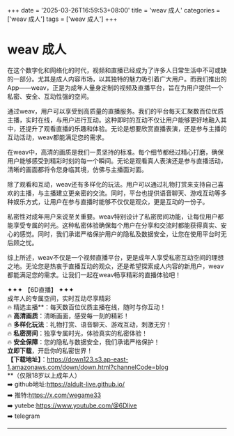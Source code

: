 +++
date = '2025-03-26T16:59:53+08:00'
title = 'weav 成人'
categories = ['weav 成人']
tags = ['weav 成人']
+++

# weav 成人

在这个数字化和网络化的时代，视频和直播已经成为了许多人日常生活中不可或缺的一部分。尤其是成人内容市场，以其独特的魅力吸引着广大用户。而我们推出的App——weav，正是为成年人量身定制的视频及直播平台，旨在为用户提供一个私密、安全、互动性强的空间。

通过weav，用户可以享受到高质量的直播服务。我们的平台每天汇聚数百位优质主播，实时在线，与用户进行互动。这种即时的互动不仅让用户能够更好地融入其中，还提升了观看直播的乐趣和体验。无论是想要欣赏直播表演，还是参与主播的互动活动，weav都能满足您的需求。

在weav中，高清的画质是我们一贯坚持的标准。每个细节都经过精心打磨，确保用户能够感受到精彩时刻的每一个瞬间。无论是观看真人表演还是参与直播活动，清晰的画面都将令您身临其境，仿佛与主播面对面。

除了观看和互动，weav还有多样化的玩法。用户可以通过礼物打赏来支持自己喜欢的主播，与主播建立更亲密的交流。同时，平台也提供语音聊天、游戏互动等多种娱乐方式，让用户在参与直播时能够不仅仅是观众，更是互动的一份子。

私密性对成年用户来说至关重要。weav特别设计了私密房间功能，让每位用户都能享受专属的时光。这种私密体验确保每个用户在分享和交流时都能获得真实、安心的感觉。同时，我们承诺严格保护用户的隐私及数据安全，让您在使用平台时无后顾之忧。

综上所述，weav不仅是一个视频直播平台，更是成年人享受私密互动空间的理想之地。无论您是热衷于直播互动的观众，还是希望探索成人内容的新用户，weav都能满足您的需求。让我们一起在weav畅享精彩的直播体验吧！

✦✦✦ 【6D直播】 ✦✦✦  
成年人的专属空间，实时互动尽享精彩  
🔥 精选主播**：每天数百位优质主播在线，随时与你互动！  
🔥 **高清画质**：清晰画面，感受每一刻的精彩！  
🔥 **多样化玩法**：礼物打赏、语音聊天、游戏互动，刺激无穷！  
🔥 **私密房间**：独享专属时光，体验真实的私密体验！  
🔥 **安全保障**：您的隐私与数据安全，我们承诺严格保护！  
**立即下载**，开启你的私密世界！  
**【下载地址】**：https://down123.s3.ap-east-1.amazonaws.com/down/down.html?channelCode=blog  
**（仅限18岁以上成年人）  
➡️ github地址:https://aldult-live.github.io/  
➡️ 推特:https://x.com/wegame33  
➡️ yutebe:https://www.youtube.com/@6Dlive  
➡️ telegram

---
